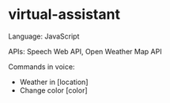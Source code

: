 # virtual-assistant

Language: JavaScript

APIs: Speech Web API, Open Weather Map API

Commands in voice: 
- Weather in [location]
- Change color [color]